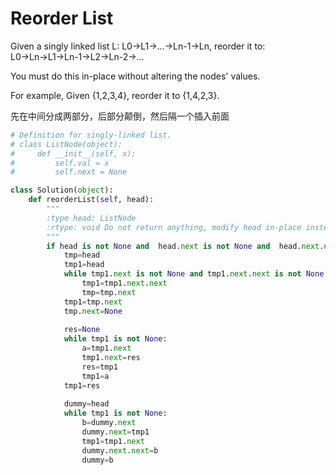 # Reorder List


Given a singly linked list L: L0→L1→…→Ln-1→Ln,
reorder it to: L0→Ln→L1→Ln-1→L2→Ln-2→…

You must do this in-place without altering the nodes' values.

For example,
Given {1,2,3,4}, reorder it to {1,4,2,3}.

先在中间分成两部分，后部分颠倒，然后隔一个插入前面

```py
# Definition for singly-linked list.
# class ListNode(object):
#     def __init__(self, x):
#         self.val = x
#         self.next = None

class Solution(object):
    def reorderList(self, head):
        """
        :type head: ListNode
        :rtype: void Do not return anything, modify head in-place instead.
        """
        if head is not None and  head.next is not None and  head.next.next is not None:        
            tmp=head
            tmp1=head
            while tmp1.next is not None and tmp1.next.next is not None:
                tmp1=tmp1.next.next
                tmp=tmp.next
            tmp1=tmp.next
            tmp.next=None
            
            res=None
            while tmp1 is not None:
                a=tmp1.next
                tmp1.next=res
                res=tmp1
                tmp1=a
            tmp1=res
            
            dummy=head
            while tmp1 is not None:
                b=dummy.next
                dummy.next=tmp1
                tmp1=tmp1.next
                dummy.next.next=b                
                dummy=b
```

